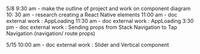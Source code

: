 5/8
9:30 am - make the outline of project and work on component diagram
10: 30 am - research creating a React Native elements
11:00 am - doc external work : AppLoading
11:30 am - doc external work : AppLoading
3:30 pm - doc external work : Sending props from Stack Navigation to Tap Navigation (navigation/ route props)

5/15
10:00 am - doc external work : Slider and Vertical component



